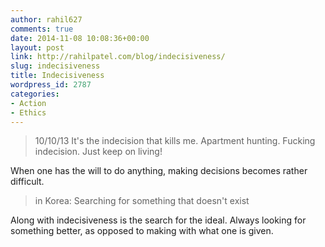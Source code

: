 ```yaml
---
author: rahil627
comments: true
date: 2014-11-08 10:08:36+00:00
layout: post
link: http://rahilpatel.com/blog/indecisiveness/
slug: indecisiveness
title: Indecisiveness
wordpress_id: 2787
categories:
- Action
- Ethics
---
```


<blockquote>10/10/13
It's the indecision that kills me. Apartment hunting. Fucking indecision. Just keep on living!</blockquote>



When one has the will to do anything, making decisions becomes rather difficult.



<blockquote>in Korea:
Searching for something that doesn't exist</blockquote>



Along with indecisiveness is the search for the ideal. Always looking for something better, as opposed to making with what one is given.
